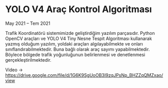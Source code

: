 # YOLO V4 Araç Kontrol Algoritması
May 2021 – Tem 2021

Trafik Koordinatörü sistemimizde geliştirdiğim yazılım parçasıdır. Python OpenCV araçları ve YOLO V4 Tiny Nesne Tespit Algoritması kullanarak yazmış olduğum yazılım,
yoldaki araçları algılayabilmekte ve onları sınıflandırabilmektedir. Buna bağlı olarak araç sayımı yapabilmektedir. Böylece bölgede trafik yoğunluğunun belirlenmesi 
ve denetlenmesi gerçekleştirilmektedir.

Video -> https://drive.google.com/file/d/1G6K9SgUoOB3I9zqJPsNp_BHZZqQMZxao/view
